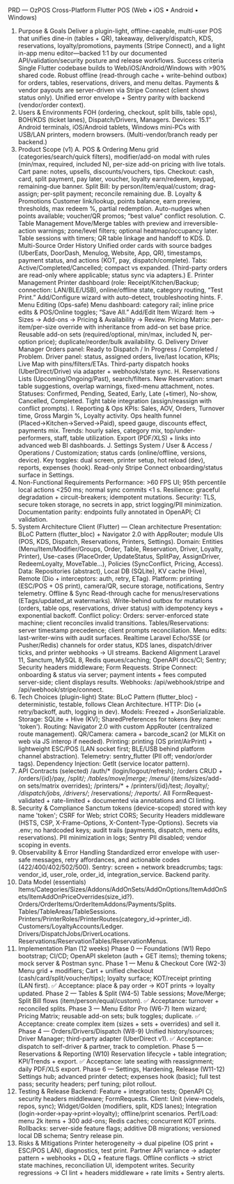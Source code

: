 PRD — OzPOS Cross-Platform Flutter POS (Web • iOS • Android • Windows)
1) Purpose & Goals
Deliver a plugin-light, offline-capable, multi-user POS that unifies dine-in (tables + QR), takeaway, delivery/dispatch, KDS, reservations, loyalty/promotions, payments (Stripe Connect), and a light in-app menu editor—backed 1:1 by our documented API/validation/security posture and release workflows.
Success criteria
Single Flutter codebase builds to Web/iOS/Android/Windows with >90% shared code.
Robust offline (read-through cache + write-behind outbox) for orders, tables, reservations, drivers, and menu deltas.
Payments & vendor payouts are server-driven via Stripe Connect (client shows status only).
Unified error envelope + Sentry parity with backend (vendor/order context).
2) Users & Environments
FOH (ordering, checkout, split bills, table ops), BOH/KDS (ticket lanes), Dispatch/Drivers, Managers.
Devices: 15.1″ Android terminals, iOS/Android tablets, Windows mini-PCs with USB/LAN printers, modern browsers. (Multi-vendor/branch ready per backend.)
3) Product Scope (v1)
A. POS & Ordering
Menu grid (categories/search/quick filters), modifier/add-on modal with rules (min/max, required, included N), per-size add-on pricing with live totals.
Cart pane: notes, upsells, discounts/vouchers, tips.
Checkout: cash, card, split payment, pay later, voucher, loyalty earn/redeem, keypad, remaining-due banner.
Split Bill: by person/item/equal/custom; drag-assign; per-split payment; reconcile remaining due.
B. Loyalty & Promotions
Customer link/lookup, points balance, earn preview, thresholds, max redeem %, partial redemption.
Auto-nudges when points available; voucher/QR promos; “best value” conflict resolution.
C. Table Management
Move/Merge tables with preview and irreversible-action warnings; zone/level filters; optional heatmap/occupancy later.
Table sessions with timers; QR table linkage and handoff to KDS.
D. Multi-Source Order History
Unified order cards with source badges (UberEats, DoorDash, Menulog, Website, App, QR), timestamps, payment status, and actions (KOT, pay, dispatch/complete).
Tabs: Active/Completed/Cancelled; compact vs expanded. (Third-party orders are read-only where applicable; status sync via adapters.)
E. Printer Management
Printer dashboard (role: Receipt/Kitchen/Backup; connection: LAN/BLE/USB), online/offline state, category routing, “Test Print.”
Add/Configure wizard with auto-detect, troubleshooting hints.
F. Menu Editing (Ops-safe)
Menu dashboard: category rail; inline price edits & POS/Online toggles; “Save All.”
Add/Edit Item Wizard: Item → Sizes → Add-ons → Pricing & Availability → Review.
Pricing Matrix: per-item/per-size override with inheritance from add-on set base price.
Reusable add-on sets (required/optional, min/max, included N, per-option price); duplicate/reorder/bulk availability.
G. Delivery Driver Manager
Orders panel: Ready to Dispatch / In Progress / Completed / Problem.
Driver panel: status, assigned orders, live/last location, KPIs; Live Map with pins/filters/ETAs.
Third-party dispatch hooks (UberDirect/Drive) via adapter + webhook/state sync.
H. Reservations
Lists (Upcoming/Ongoing/Past), search/filters.
New Reservation: smart table suggestions, overlap warnings, fixed-menu attachment, notes.
Statuses: Confirmed, Pending, Seated, Early, Late (+timer), No-show, Cancelled, Completed.
Tight table integration (assign/reassign with conflict prompts).
I. Reporting & Ops
KPIs: Sales, AOV, Orders, Turnover time, Gross Margin %, Loyalty activity.
Ops health funnel (Placed→Kitchen→Served→Paid), speed gauge, discounts effect, payments mix.
Trends: hourly sales, category mix, top/under-performers, staff, table utilization.
Export (PDF/XLS) + links into advanced web BI dashboards.
J. Settings
System / User & Access / Operations / Customization; status cards (online/offline, versions, device).
Key toggles: dual screen, printer setup, hot reload (dev), reports, expenses (hook).
Read-only Stripe Connect onboarding/status surface in Settings.
4) Non-Functional Requirements
Performance: >60 FPS UI; 95th percentile local actions <250 ms; normal sync commits <1 s.
Resilience: graceful degradation + circuit-breakers; idempotent mutations.
Security: TLS, secure token storage, no secrets in app, strict logging/PII minimization.
Documentation parity: endpoints fully annotated in OpenAPI; CI validation.
5) System Architecture
Client (Flutter) — Clean architecture
Presentation: BLoC Pattern (flutter_bloc) + Navigator 2.0 with AppRouter; module UIs (POS, KDS, Dispatch, Reservations, Printers, Settings).
Domain: Entities (Menu/Item/Modifier/Groups, Order, Table, Reservation, Driver, Loyalty, Printer), Use-cases (PlaceOrder, UpdateStatus, SplitPay, AssignDriver, RedeemLoyalty, MoveTable…), Policies (SyncConflict, Pricing, Access).
Data: Repositories (abstract), Local DB (SQLite), KV cache (Hive), Remote (Dio + interceptors: auth, retry, ETag).
Platform: printing (ESC/POS + OS print), camera/QR, secure storage, notifications, Sentry telemetry.
Offline & Sync
Read-through cache for menus/reservations (ETags/updated_at watermarks).
Write-behind outbox for mutations (orders, table ops, reservations, driver status) with idempotency keys + exponential backoff.
Conflict policy:
Orders: server-enforced state machine; client reconciles invalid transitions.
Tables/Reservations: server timestamp precedence; client prompts reconciliation.
Menu edits: last-writer-wins with audit surfaces.
Realtime
Laravel Echo/SSE (or Pusher/Redis) channels for order status, KDS lanes, dispatch/driver ticks, and printer webhooks → UI streams.
Backend Alignment
Laravel 11, Sanctum, MySQL 8, Redis queues/caching; OpenAPI docs/CI; Sentry; Security headers middleware; Form Requests.
Stripe Connect: onboarding & status via server; payment intents + fees computed server-side; client displays results. Webhooks: /api/webhook/stripe and /api/webhook/stripe/connect.
6) Tech Choices (plugin-light)
State: BLoC Pattern (flutter_bloc) - deterministic, testable, follows Clean Architecture.
HTTP: Dio (+ retry/backoff, auth, logging in dev).
Models: Freezed + JsonSerializable.
Storage: SQLite + Hive (KV); SharedPreferences for tokens (key name: 'token').
Routing: Navigator 2.0 with custom AppRouter (centralized route management).
QR/Camera: camera + barcode_scan2 (or MLKit on web via JS interop if needed).
Printing: printing (OS print/AirPrint) + lightweight ESC/POS (LAN socket first; BLE/USB behind platform channel abstraction).
Telemetry: sentry_flutter (PII off; vendor/order tags).
Dependency Injection: GetIt (service locator pattern).
7) API Contracts (selected)
/auth/* (login/logout/refresh); /orders CRUD + /orders/{id}/pay, /split/*; /tables/move|merge; /menu/* (items/sizes/add-on sets/matrix overrides); /printers/* + /printers/{id}/test; /loyalty/*; /dispatch/jobs, /drivers/*; /reservations/*; /reports/*. All FormRequest-validated + rate-limited + documented via annotations and CI linting.
8) Security & Compliance
Sanctum tokens (device-scoped) stored with key name 'token'; CSRF for Web; strict CORS; Security Headers middleware (HSTS, CSP, X-Frame-Options, X-Content-Type-Options).
Secrets via .env; no hardcoded keys; audit trails (payments, dispatch, menu edits, reservations).
PII minimization in logs; Sentry PII disabled; vendor scoping in events.
9) Observability & Error Handling
Standardized error envelope with user-safe messages, retry affordances, and actionable codes (422/400/402/502/500).
Sentry: screen + network breadcrumbs; tags: vendor_id, user_role, order_id, integration_service. Backend parity.
10) Data Model (essentials)
Items/Categories/Sizes/Addons/AddOnSets/AddOnOptions/ItemAddOnSets/ItemAddOnPriceOverrides(size_id?).
Orders/OrderItems/OrderItemAddons/Payments/Splits.
Tables/TableAreas/TableSessions.
Printers/PrinterRoles/PrinterRoutes(category_id→printer_id).
Customers/LoyaltyAccounts/Ledger.
Drivers/DispatchJobs/DriverLocations.
Reservations/ReservationTables/ReservationMenus.
11) Implementation Plan (12 weeks)
Phase 0 — Foundations (W1)
Repo bootstrap; CI/CD; OpenAPI skeleton (auth + GET items); theming tokens; mock server & Postman sync.
Phase 1 — Menu & Checkout Core (W2-3)
Menu grid + modifiers; Cart + unified checkout (cash/card/split/voucher/tips); loyalty surface; KOT/receipt printing (LAN first). ✅ Acceptance: place & pay order → KOT prints → loyalty updated.
Phase 2 — Tables & Split (W4-5)
Table sessions; Move/Merge; Split Bill flows (item/person/equal/custom). ✅ Acceptance: turnover + reconciled splits.
Phase 3 — Menu Editor Pro (W6-7)
Item wizard; Pricing Matrix; reusable add-on sets; bulk toggles; duplicate. ✅ Acceptance: create complex item (sizes + sets + overrides) and sell it.
Phase 4 — Orders/Drivers/Dispatch (W8-9)
Unified history/sources; Driver Manager; third-party adapter (UberDirect v1). ✅ Acceptance: dispatch to self-driver & partner, track to completion.
Phase 5 — Reservations & Reporting (W10)
Reservation lifecycle + table integration; KPI/Trends + export. ✅ Acceptance: late seating with reassignment; daily PDF/XLS export.
Phase 6 — Settings, Hardening, Release (W11-12)
Settings hub; advanced printer detect; expenses hook (basic); full test pass; security headers; perf tuning; pilot rollout.
12) Testing & Release
Backend: Feature + integration tests; OpenAPI CI; security headers middleware; FormRequests.
Client: Unit (view-models, repos, sync); Widget/Golden (modifiers, split, KDS lanes); Integration (login→order→pay→print→loyalty); offline/print scenarios.
Perf/Load: menu 2k items + 300 add-ons; Redis caches; concurrent KOT prints.
Rollbacks: server-side feature flags; additive DB migrations; versioned local DB schema; Sentry release pin.
13) Risks & Mitigations
Printer heterogeneity → dual pipeline (OS print + ESC/POS LAN), diagnostics, test print.
Partner API variance → adapter pattern + webhooks + DLQ + feature flags.
Offline conflicts → strict state machines, reconciliation UI, idempotent writes.
Security regressions → CI lint + headers middleware + rate limits + Sentry alerts.